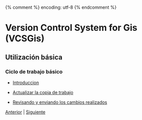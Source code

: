 {% comment %} encoding: utf-8 {% endcomment %}

# Version Control System for Gis (VCSGis)

## Utilización básica

### Ciclo de trabajo básico

* [Introduccion](introduccion_t.md)

* [Actualizar la copia de trabajo](actualizar_copia_de_trabajo_t.md)

* [Revisando y enviando los cambios realizados](revisando_cambios_t.md)

[Anterior](../añadir_una_capa_del_repositorio_t.md) | [Siguiente](introduccion_t.md)


 
